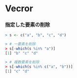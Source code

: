 # Vecror

### 指定した要素の削除
```r
> s <- c("a", "b", "c", "d")

> # 一要素を削除
> s[-which(s %in% "a")] 
[1] "b" "c" "d"

> # 複数要素を削除
> s[-which(s %in% c("a", "b"))] 
[1] "c" "d" 
```
